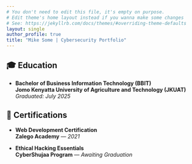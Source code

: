 ```yaml
---
# You don't need to edit this file, it's empty on purpose.
# Edit theme's home layout instead if you wanna make some changes
# See: https://jekyllrb.com/docs/themes/#overriding-theme-defaults
layout: single
author_profile: true
title: "Mike Some | Cybersecurity Portfolio"
---
```

## 🎓 Education

- **Bachelor of Business Information Technology (BBIT)**  
  **Jomo Kenyatta University of Agriculture and Technology (JKUAT)**  
_Graduated: July 2025_

## 📜 Certifications

- **Web Development Certification**  
  **Zalego Academy** — *2021*

- **Ethical Hacking Essentials**  
  **CyberShujaa Program** — *Awaiting Graduation*

